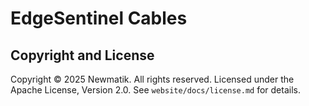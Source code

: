 # EdgeSentinel Cables

## Copyright and License

Copyright © 2025 Newmatik. All rights reserved.
Licensed under the Apache License, Version 2.0. See `website/docs/license.md` for details.
